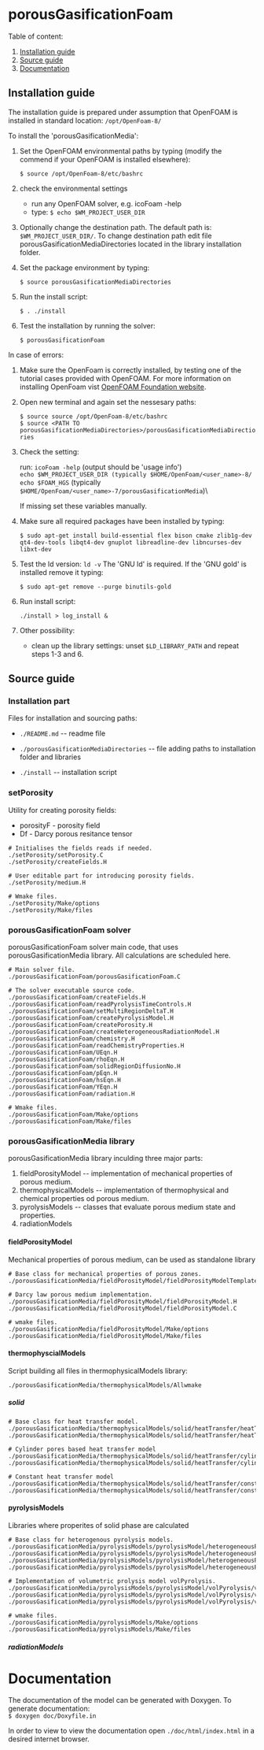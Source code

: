 # porousGasificationFoam

Table of content:
1. [Installation guide](#installation)
2. [Source guide](#source)
3. [Documentation](#doc)

<a name="installation"></a>
## Installation guide

The installation guide is prepared under assumption 
that OpenFOAM is installed in standard location: `/opt/OpenFoam-8/`

To install the 'porousGasificationMedia':
1. Set the OpenFOAM environmental paths by typing (modify the commend if your
   OpenFOAM is installed elsewhere):

    `$ source /opt/OpenFoam-8/etc/bashrc`

2. check the environmental settings
    * run any OpenFOAM solver, e.g. icoFoam -help
    * type: `$ echo $WM_PROJECT_USER_DIR`
   

3. Optionally change the destination path. The default path is: `$WM_PROJECT_USER_DIR/`.
   To change destination path edit file porousGasificationMediaDirectories located
   in the library installation folder.

4. Set the package environment by typing:

    `$ source porousGasificationMediaDirectories`

5. Run the install script:

   `$ . ./install`

6. Test the installation by running the solver:

    `$ porousGasificationFoam`

In case of errors:
1. Make sure the OpenFoam is correctly installed,
   by testing one of the tutorial cases provided with OpenFOAM. 
   For more information on installing OpenFoam vist [OpenFOAM Foundation website](https://openfoam.org/version/8/).
   
2. Open new terminal and again set the nessesary paths:

    `$ source source /opt/OpenFoam-8/etc/bashrc`\
    `$ source <PATH TO porousGasificationMediaDirectories>/porousGasificationMediaDirectiories`

3. Check the setting:

    run: `icoFoam -help` (output should be 'usage info')\
    `echo $WM_PROJECT_USER_DIR (typically $HOME/OpenFoam/<user_name>-8/`\
    `echo $FOAM_HGS` (typically `$HOME/OpenFoam/<user_name>-7/porousGasificationMedia`)\
    
    If missing set these variables manually.
4. Make sure all required packages have been installed by typing:

    `$ sudo apt-get install build-essential flex bison cmake zlib1g-dev qt4-dev-tools libqt4-dev gnuplot libreadline-dev libncurses-dev libxt-dev`
    
5. Test the ld version: `ld -v`
   The 'GNU ld' is required. If the 'GNU gold' is installed remove it typing:
   
    `$ sudo apt-get remove --purge binutils-gold`
   
6. Run install script:

    `./install > log_install &`

7. Other possibility:
    * clean up the library settings: unset `$LD_LIBRARY_PATH`
      and repeat steps 1-3 and 6.

<a name="source"></a>
## Source guide

###  Installation part

Files for installation and sourcing paths:

* `./README.md` -- readme file

* `./porousGasificationMediaDirectories` -- file adding paths to installation folder and libraries

* `./install` -- installation script

###  setPorosity

Utility for creating porosity fields:
*  porosityF - porosity field
*  Df - Darcy porous resitance tensor


```
# Initialises the fields reads if needed.
./setPorosity/setPorosity.C 
./setPorosity/createFields.H

# User editable part for introducing porosity fields.
./setPorosity/medium.H

# Wmake files.
./setPorosity/Make/options
./setPorosity/Make/files
```

###  porousGasificationFoam solver

 porousGasificationFoam solver main code, that uses porousGasificationMedia library.
 All calculations are scheduled here.

```
# Main solver file.
./porousGasificationFoam/porousGasificationFoam.C

# The solver executable source code.
./porousGasificationFoam/createFields.H
./porousGasificationFoam/readPyrolysisTimeControls.H
./porousGasificationFoam/setMultiRegionDeltaT.H
./porousGasificationFoam/createPyrolysisModel.H
./porousGasificationFoam/createPorosity.H
./porousGasificationFoam/createHeterogeneousRadiationModel.H
./porousGasificationFoam/chemistry.H
./porousGasificationFoam/readChemistryProperties.H
./porousGasificationFoam/UEqn.H
./porousGasificationFoam/rhoEqn.H
./porousGasificationFoam/solidRegionDiffusionNo.H
./porousGasificationFoam/pEqn.H
./porousGasificationFoam/hsEqn.H
./porousGasificationFoam/YEqn.H
./porousGasificationFoam/radiation.H

# Wmake files.
./porousGasificationFoam/Make/options
./porousGasificationFoam/Make/files

```

### porousGasificationMedia library

porousGasificationMedia library inculding three major parts:
1. fieldPorosityModel -- implementation of mechanical properties of porous medium.
2. thermophysicalModels -- implementation of thermophysical and chemical properties od porous medium.
3. pyrolysisModels -- classes that evaluate porous medium state and properties.
4. radiationModels


####  fieldPorosityModel

Mechanical properties of porous medium, can be used as standalone library

```
# Base class for mechanical properties of porous zones.
./porousGasificationMedia/fieldPorosityModel/fieldPorosityModelTemplates.C

# Darcy law porous medium implementation.
./porousGasificationMedia/fieldPorosityModel/fieldPorosityModel.H
./porousGasificationMedia/fieldPorosityModel/fieldPorosityModel.C

# wmake files.
./porousGasificationMedia/fieldPorosityModel/Make/options
./porousGasificationMedia/fieldPorosityModel/Make/files
```


####  thermophyscialModels

Script building all files in thermophysicalModels library:

`./porousGasificationMedia/thermophysicalModels/Allwmake`

##### solid

```
# Base class for heat transfer model.
./porousGasificationMedia/thermophysicalModels/solid/heatTransfer/heatTransferModel/heatTransferModel.C
./porousGasificationMedia/thermophysicalModels/solid/heatTransfer/heatTransferModel/heatTransferModel.H

# Cylinder pores based heat transfer model
./porousGasificationMedia/thermophysicalModels/solid/heatTransfer/cylinder/cylinder.C
./porousGasificationMedia/thermophysicalModels/solid/heatTransfer/cylinder/cylinder.H

# Constant heat transfer model
./porousGasificationMedia/thermophysicalModels/solid/heatTransfer/const/const.H
./porousGasificationMedia/thermophysicalModels/solid/heatTransfer/const/const.C
```

####  pyrolysisModels
Libraries where properites of solid phase are calculated

```
# Base class for heterogenous pyrolysis models.
./porousGasificationMedia/pyrolysisModels/pyrolysisModel/heterogeneousPyrolysisModel/heterogeneousPyrolysisModel.C
./porousGasificationMedia/pyrolysisModels/pyrolysisModel/heterogeneousPyrolysisModel/heterogeneousPyrolysisModelI.H
./porousGasificationMedia/pyrolysisModels/pyrolysisModel/heterogeneousPyrolysisModel/heterogeneousPyrolysisModel.H
./porousGasificationMedia/pyrolysisModels/pyrolysisModel/heterogeneousPyrolysisModel/heterogeneousPyrolysisModelNew.C

# Implementation of volumetric prolysis model volPyrolysis.
./porousGasificationMedia/pyrolysisModels/pyrolysisModel/volPyrolysis/volPyrolysisI.H
./porousGasificationMedia/pyrolysisModels/pyrolysisModel/volPyrolysis/volPyrolysis.H
./porousGasificationMedia/pyrolysisModels/pyrolysisModel/volPyrolysis/volPyrolysis.C

# wmake files.
./porousGasificationMedia/pyrolysisModels/Make/options
./porousGasificationMedia/pyrolysisModels/Make/files
```

##### radiationModels

<a name="doc"></a>
# Documentation

The documentation of the model can be generated with Doxygen.
To generate documentation:\
`$ doxygen doc/Doxyfile.in`

In order to view to view the documentation open `./doc/html/index.html` in a desired internet browser.
